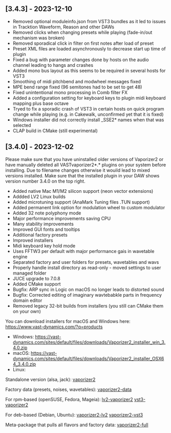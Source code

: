 ## [3.4.3] - 2023-12-10
- Removed optional moduleinfo.json from VST3 bundles as it led to
  issues in Tracktion Waveform, Reason and other DAWs
- Removed clicks when changing presets while playing (fade-in/out
  mechanism was broken)
- Removed sporadical click in filter on first notes after load of
  preset
- Preset XML files are loaded asynchronously to decrease start up
  time of plugin
- Fixed a bug with parameter changes done by hosts on the audio
  channel leading to hangs and crashes
- Added mono bus layout as this seems to be required in several
  hosts for VST3
- Smoothing of midi pitchbend and modwheel messages fixed
- MPE bend range fixed (96 semitones had to be set to get 48)
- Fixed unintentional mono processing in Comb filter FX
- Added a configuration setting for keyboard keys to plugin midi
  keyboard mapping plus base octave
- Tryed to fix a sporadic crash of VST3 in certain hosts on quick
  program change while playing (e.g. in Cakewalk, unconfirmed yet
  that it is fixed)
- Windows installer did not correctly install _SSE2* names when
  that was selected
- CLAP build in CMake (still experimental)


## [3.4.0] - 2023-12-02
Please make sure that you have uninstalled older versions of Vaporizer2 or have manually deleted all VASTvaporizer2*.* plugins on your system before installing.
Due to filename changes otherwise it wouild lead to mixed versions installed. Make sure that the installed plugin in your DAW shows version number 3.4.0 on the top right.

- Added native Mac M1/M2 silicon support (neon vector extensions)
- Addded LV2 Linux builds
- Added microtuning support (AnaMark Tuning files .TUN support)
- Added permanent link option for modulation wheel to custom modulator
- Added 32 note polyphony mode
- Major performance improvements saving CPU
- Many stability improvements
- Improved GUI fonts and tooltips
- Additional factory presets
- Improved installers
- Midi keyboard key hold mode
- Uses FFTW3 per default with major performance gais in wavetable engine
- Separated factory and user folders for presets, wavetables and wavs
- Properly handle install directory as read-only - moved settings to user managed folder
- JUCE upgrade to 7.0.8
- Added CMake support
- Bugfix: ARP sync in Logic on macOS no longer leads to distorted sound
- Bugfix: Corrected editing of imaginary wavtebabkle parts in frequency domain editor
- Removed legacy 32-bit builds from installers (you still can CMake them on your own)

You can download installers for macOS and Windows here:
https://www.vast-dynamics.com/?q=products

- Windows: https://vast-dynamics.com/sites/default/files/downloads/Vaporizer2_installer_win_3.4.0.zip
- macOS: https://vast-dynamics.com/sites/default/files/downloads/Vaporizer2_installer_OSX64_3.4.0.zip
- Linux:

Standalone version (alsa, jack):
[vaporizer2](https://software.opensuse.org//download.html?project=multimedia%3Aproaudio&package=vaporizer2)

Factory data (presets, noises, wavetables):
[vaporizer2-data](https://software.opensuse.org//download.html?project=multimedia%3Aproaudio&package=vaporizer2-data)

For rpm-based (openSUSE, Fedora, Mageia):
[lv2-vaporizer2](https://software.opensuse.org//download.html?project=multimedia%3Aproaudio&package=lv2-vaporizer2)
[vst3-vaporizer2](https://software.opensuse.org//download.html?project=multimedia%3Aproaudio&package=vst3-vaporizer2)

For deb-based (Debian, Ubuntu):
[vaporizer2-lv2](https://software.opensuse.org//download.html?project=multimedia%3Aproaudio&package=vaporizer2-lv2)
[vaporizer2-vst3](https://software.opensuse.org//download.html?project=multimedia%3Aproaudio&package=vaporizer2-vst3)

Meta-package that pulls all flavors and factory data:
[vaporizer2-full](https://software.opensuse.org//download.html?project=multimedia%3Aproaudio&package=vaporizer2-full)

